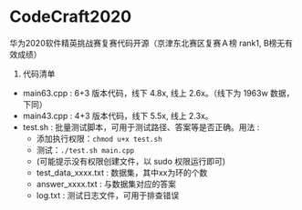 # CodeCraft2020

华为2020软件精英挑战赛复赛代码开源（京津东北赛区复赛Ａ榜 rank1, B榜无有效成绩）

1. 代码清单
 - main63.cpp : 6+3 版本代码，线下 4.8x, 线上 2.6x。（线下为 1963w 数据，下同）
 - main43.cpp : 4+3 版本代码，线下 5.5x, 线上 2.3x。
 - test.sh : 批量测试脚本，可用于测试路径、答案等是否正确。用法 : 
    - 添加执行权限：`chmod u+x test.sh`
    - 测试：`./test.sh main.cpp`
    - (可能提示没有权限创建文件，以 sudo 权限运行即可)
    - test_data_xxxx.txt : 数据集，其中xx为环的个数
    - answer_xxxx.txt : 与数据集对应的答案
    - log.txt : 测试日志文件，可用于排查错误
